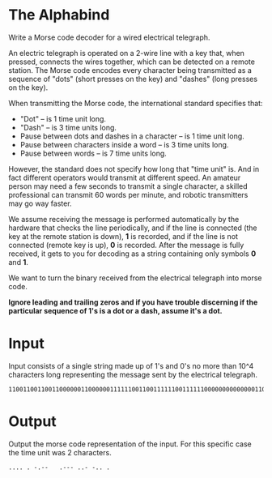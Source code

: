 # The Alphabind

Write a Morse code decoder for a wired electrical telegraph. 

An electric telegraph is operated on a 2-wire line with a key that, when pressed, connects the wires together, which can be detected on a remote station. The Morse code encodes every character being transmitted as a sequence of "dots" (short presses on the key) and "dashes" (long presses on the key).

When transmitting the Morse code, the international standard specifies that:

- "Dot" – is 1 time unit long.
- "Dash" – is 3 time units long.
- Pause between dots and dashes in a character – is 1 time unit long.
- Pause between characters inside a word – is 3 time units long.
- Pause between words – is 7 time units long.

However, the standard does not specify how long that "time unit" is. And in fact different operators would transmit at different speed. An amateur person may need a few seconds to transmit a single character, a skilled professional can transmit 60 words per minute, and robotic transmitters may go way faster.

We assume receiving the message is performed automatically by the hardware that checks the line periodically, and if the line is connected (the key at the remote station is down), __1__ is recorded, and if the line is not connected (remote key is up), __0__ is recorded. After the message is fully received, it gets to you for decoding as a string containing only symbols __0__ and __1__.

We want to turn the binary received from the electrical telegraph into morse code.

__Ignore leading and trailing zeros and if you have trouble discerning if the particular sequence of 1's is a dot or a dash, assume it's a dot.__

# Input

Input consists of a single string made up of 1's and 0's no more than 10^4 characters long representing the message sent by the electrical telegraph.

```
1100110011001100000011000000111111001100111111001111110000000000000011001111110011111100111111000000110011001111110000001111110011001100000011
```

# Output

Output the morse code representation of the input. For this specific case the time unit was 2 characters.

```
.... . -.--   .--- ..- -.. .
```